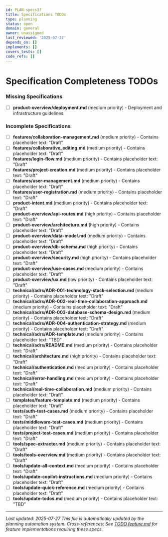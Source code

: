 ```yaml
---
id: PLAN-specs3f
title: Specifications TODOs
type: planning
status: open
domain: general
owner: unassigned
last_reviewed: '2025-07-27'
depends_on: []
implements: []
covers_tests: []
code_refs: []
---
```

# Specification Completeness TODOs


### Missing Specifications
- [ ] **product-overview/deployment.md** (medium priority) - Deployment and infrastructure guidelines
### Incomplete Specifications
- [ ] **features/collaboration-management.md** (medium priority) - Contains placeholder text: "Draft"
- [ ] **features/collaborative_editing.md** (medium priority) - Contains placeholder text: "Draft"
- [ ] **features/login-flow.md** (medium priority) - Contains placeholder text: "Draft"
- [ ] **features/project-creation.md** (medium priority) - Contains placeholder text: "Draft"
- [ ] **features/user-management.md** (medium priority) - Contains placeholder text: "Draft"
- [ ] **features/user-registration.md** (medium priority) - Contains placeholder text: "Draft"
- [ ] **product-intent.md** (medium priority) - Contains placeholder text: "Draft"
- [ ] **product-overview/api-routes.md** (high priority) - Contains placeholder text: "Draft"
- [ ] **product-overview/architecture.md** (high priority) - Contains placeholder text: "Draft"
- [ ] **product-overview/data-model.md** (medium priority) - Contains placeholder text: "Draft"
- [ ] **product-overview/db-schema.md** (high priority) - Contains placeholder text: "Draft"
- [ ] **product-overview/security.md** (high priority) - Contains placeholder text: "Draft"
- [ ] **product-overview/use-cases.md** (medium priority) - Contains placeholder text: "Draft"
- [ ] **product-overview/ux.md** (low priority) - Contains placeholder text: "Draft"
- [ ] **technical/adrs/ADR-001-technology-stack-selection.md** (medium priority) - Contains placeholder text: "Draft"
- [ ] **technical/adrs/ADR-002-real-time-collaboration-approach.md** (medium priority) - Contains placeholder text: "Draft"
- [ ] **technical/adrs/ADR-003-database-schema-design.md** (medium priority) - Contains placeholder text: "Draft"
- [ ] **technical/adrs/ADR-004-authentication-strategy.md** (medium priority) - Contains placeholder text: "Draft"
- [ ] **technical/adrs/ADR-template.md** (medium priority) - Contains placeholder text: "TBD"
- [ ] **technical/adrs/README.md** (medium priority) - Contains placeholder text: "Draft"
- [ ] **technical/architecture.md** (high priority) - Contains placeholder text: "Draft"
- [ ] **technical/authentication.md** (medium priority) - Contains placeholder text: "Draft"
- [ ] **technical/error-handling.md** (medium priority) - Contains placeholder text: "Draft"
- [ ] **technical/real-time-collaboration.md** (medium priority) - Contains placeholder text: "Draft"
- [ ] **templates/feature-template.md** (medium priority) - Contains placeholder text: "Draft"
- [ ] **tests/auth-test-cases.md** (medium priority) - Contains placeholder text: "Draft"
- [ ] **tests/middleware-test-cases.md** (medium priority) - Contains placeholder text: "Draft"
- [ ] **tests/project-test-cases.md** (medium priority) - Contains placeholder text: "Draft"
- [ ] **tools/spec-extractor.md** (medium priority) - Contains placeholder text: "Draft"
- [ ] **tools/tools-overview.md** (medium priority) - Contains placeholder text: "Draft"
- [ ] **tools/update-all-context.md** (medium priority) - Contains placeholder text: "Draft"
- [ ] **tools/update-copilot-instructions.md** (medium priority) - Contains placeholder text: "Draft"
- [ ] **tools/update-quick-reference.md** (medium priority) - Contains placeholder text: "Draft"
- [ ] **tools/update-todos.md** (medium priority) - Contains placeholder text: "TBD"

---
*Last updated: 2025-07-27*
*This file is automatically updated by the planning automation system.*
*Cross-references: See [TODO.feature.md](TODO.feature.md) for feature implementations requiring these specs.*